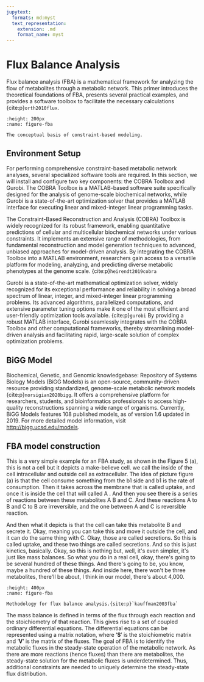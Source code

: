 ```yaml
---
jupytext:
  formats: md:myst
  text_representation:
    extension: .md
    format_name: myst
---
```


# Flux Balance Analysis

Flux balance analysis (FBA) is a mathematical framework for analyzing the flow of metabolites through a metabolic network. This primer introduces the theoretical foundations of FBA, presents several practical examples, and provides a software toolbox to facilitate the necessary calculations {cite:p}`orth2010flux`.


```{figure} _static/fig3-1.png
:height: 200px
:name: figure-fba

The conceptual basis of constraint-based modeling.
```

## Environment Setup

For performing comprehensive constraint-based metabolic network analyses, several specialized software tools are required. In this section, we will install and configure two key components: the COBRA Toolbox and Gurobi. The COBRA Toolbox is a MATLAB-based software suite specifically designed for the analysis of genome-scale biochemical networks, while Gurobi is a state-of-the-art optimization solver that provides a MATLAB interface for executing linear and mixed-integer linear programming tasks.

The Constraint-Based Reconstruction and Analysis (COBRA) Toolbox is widely recognized for its robust framework, enabling quantitative predictions of cellular and multicellular biochemical networks under various constraints. It implements an extensive range of methodologies, from fundamental reconstruction and model generation techniques to advanced, unbiased approaches for model-driven analysis. By integrating the COBRA Toolbox into a MATLAB environment, researchers gain access to a versatile platform for modeling, analyzing, and predicting diverse metabolic phenotypes at the genome scale. {cite:p}`heirendt2019cobra`

Gurobi is a state-of-the-art mathematical optimization solver, widely recognized for its exceptional performance and reliability in solving a broad spectrum of linear, integer, and mixed-integer linear programming problems. Its advanced algorithms, parallelized computations, and extensive parameter tuning options make it one of the most efficient and user-friendly optimization tools available. {cite:p}`gurobi` By providing a robust MATLAB interface, Gurobi seamlessly integrates with the COBRA Toolbox and other computational frameworks, thereby streamlining model-driven analysis and facilitating rapid, large-scale solution of complex optimization problems.

## BiGG Model

Biochemical, Genetic, and Genomic knowledgebase: Repository of Systems Biology Models (BiGG Models) is an open-source, community-driven resource providing standardized, genome-scale metabolic network models {cite:p}`norsigian2020bigg`. It offers a comprehensive platform for researchers, students, and bioinformatics professionals to access high-quality reconstructions spanning a wide range of organisms. Currently, BiGG Models features 108 published models, as of version 1.6 updated in 2019. For more detailed model information, visit http://bigg.ucsd.edu/models.

## FBA model construction

This is a very simple example for an FBA study, as shown in the Figure 5 (a), this is not a cell but it depicts a make-believe cell. we call the inside of the cell intracellular and outside cell as extracellular. The idea of picture figure (a) is that the cell consume something from the b1 side and b1 is the rate of consumption. Then it takes across the membrane that is called uptake, and once it is inside the cell that will called A . And then you see there is a series of reactions between these metabolites A B and C. And these reactions A to B and C to B are irreversible, and the one between A and C is reversible reaction.

And then what it depicts is that the cell can take this metabolite B and secrete it. Okay, meaning you can take this and move it outside the cell, and it can do the same thing with C. Okay, those are called secretions. So this is called uptake, and these two things are called secretions. And so this is just kinetics, basically. Okay, so this is nothing but, well, it's even simpler, it's just like mass balances. So what you do in a real cell, okay, there's going to be several hundred of these things. And there's going to be, you know, maybe a hundred of these things. And inside here, there won't be three metabolites, there'll be about, I think in our model, there's about 4,000. 


```{figure} _static/fig3-2.jpg
:height: 400px
:name: figure-fba

Methodology for flux balance analysis.{site:p}`kauffman2003fba`
```

The mass balance is defined in terms of the flux through each reaction and the stoichiometry of that reaction. This gives rise to a set of coupled ordinary differential equations. The differential equations can be represented using a matrix notation, where ‘**S**’ is the stoichiometric matrix and ‘**V**’ is the matrix of the fluxes. The goal of FBA is to identify the metabolic fluxes in the steady-state operation of the metabolic network. As there are more reactions (hence fluxes) than there are metabolites, the steady-state solution for the metabolic fluxes is underdetermined. Thus, additional constraints are needed to uniquely determine the steady-state flux distribution. 
